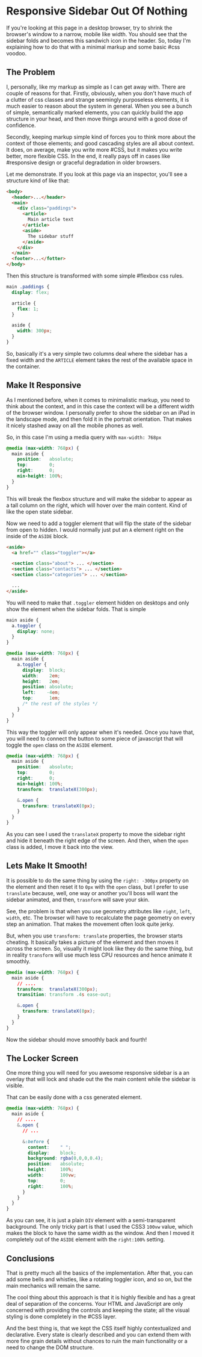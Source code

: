 # Responsive Sidebar Out Of Nothing

If you're looking at this page in a desktop browser, try to shrink the
browser's window to a narrow, mobile like width. You should see that
the sidebar folds and becomes this sandwich icon in the header. So,
today I'm explaining how to do that with a minimal markup and some
basic #css voodoo.

## The Problem

I, personally, like my markup as simple as I can get away with. There are
couple of reasons for that. Firstly, obviously, when you don't have much
of a clutter of css classes and strange seemingly purposeless elements,
it is much easier to reason about the system in general. When you see a
bunch of simple, semantically marked elements, you can quickly build the
app structure in your head, and then move things around with a good dose
of confidence.

Secondly, keeping markup simple kind of forces you to think more about
the context of those elements; and good cascading styles are all about
context. It does, on average, make you write more #CSS, but it makes
you write better, more flexible CSS. In the end, it really pays off in
cases like #responsive design or graceful degradation in older browsers.

Let me demonstrate. If you look at this page via an inspector, you'll
see a structure kind of like that:

```html
<body>
  <header>...</header>
  <main>
    <div class="paddings">
      <article>
        Main article text
      </article>
      <aside>
        The sidebar stuff
      </aside>
    </div>
  </main>
  <footer>...</fotter>
</body>
```

Then this structure is transformed with some simple #flexbox css rules.

```css
main .paddings {
  display: flex;

  article {
    flex: 1;
  }

  aside {
    width: 300px;
  }
}
```

So, basically it's a very simple two columns deal where the sidebar has
a fixed width and the `ARTICLE` element takes the rest of the available
space in the container.

## Make It Responsive

As I mentioned before, when it comes to minimalistic markup, you need
to think about the context, and in this case the context will be a different
width of the browser window. I personally prefer to show the sidebar on
an iPad in the landscape mode, and then fold it in the portrait orientation.
That makes it nicely stashed away on all the mobile phones as well.

So, in this case I'm using a media query with `max-width: 768px`

```css
@media (max-width: 768px) {
  main aside {
    position:   absolute;
    top:        0;
    right:      0;
    min-height: 100%;
  }
}
```

This will break the flexbox structure and will make the sidebar to appear
as a tall column on the right, which will hover over the main content. Kind
of like the open state sidebar.

Now we need to add a toggler element that will flip the state of the
sidebar from open to hidden. I would normally just put an `A` element
right on the inside of the `ASIDE` block.

```html
<aside>
  <a href="" class="toggler"></a>

  <section class="about"> ... </section>
  <section class="contacts"> ... </section>
  <section class="categories"> ... </section>

  ...
</aside>
```

You will need to make that `.toggler` element hidden on desktops and only
show the element when the sidebar folds. That is simple

```css
main aside {
  a.toggler {
    display: none;
  }
}

@media (max-width: 768px) {
  main aside {
    a.toggler {
      display:  block;
      width:    2em;
      height:   2em;
      position: absolute;
      left:    -4em;
      top:      1em;
      /* the rest of the styles */
    }
  }
}
```

This way the toggler will only appear when it's needed. Once you have that,
you will need to connect the button to some piece of javascript that will
toggle the `open` class on the `ASIDE` element.

```css
@media (max-width: 768px) {
  main aside {
    position:   absolute;
    top:        0;
    right:      0;
    min-height: 100%;
    transform:  translateX(300px);

    &.open {
      transform: translateX(0px);
    }
  }
}
```

As you can see I used the `translateX` property to move the sidebar right
and hide it beneath the right edge of the screen. And then, when the `open`
class is added, I move it back into the view.

## Lets Make It Smooth!

It is possible to do the same thing by using the `right: -300px` property
on the element and then reset it to `0px` with the `open` class, but I
prefer to use `translate` because, well, one way or another you'll boss
will want the sidebar animated, and then, `trasnform` will save your skin.

See, the problem is that when you use geometry attributes like `right`, `left`,
`width`, etc. The browser will have to recalculate the page geometry on every
step an animation. That makes the movement often look quite jerky.

But, when you use `transform: translate` properties, the browser starts cheating.
It basically takes a picture of the element and then moves it across the screen.
So, visually it might look like they do the same thing, but in reality `transform`
will use much less CPU resources and hence animate it smoothly.

```css
@media (max-width: 768px) {
  main aside {
    // ....
    transform:  translateX(300px);
    transition: transform .4s ease-out;

    &.open {
      transform: translateX(0px);
    }
  }
}
```

Now the sidebar should move smoothly back and fourth!

## The Locker Screen

One more thing you will need for you awesome responsive sidebar is a an
overlay that will lock and shade out the the main content while the
sidebar is visible.

That can be easily done with a css generated element.

```css
@media (max-width: 768px) {
  main aside {
    // ....
    &.open {
      // ...

      &:before {
        content:    " ";
        display:    block;
        background: rgba(0,0,0,0.4);
        position:   absolute;
        height:     100%;
        width:      100vw;
        top:        0;
        right:      100%;
      }
    }
  }
}
```

As you can see, it is just a plain `DIV` element with a semi-transparent background.
The only tricky part is that I used the CSS3 `100vw` value, which makes the block
to have the same width as the window. And then I moved it completely out of the `ASIDE`
element with the `right:100%` setting.

## Conclusions

That is pretty much all the basics of the implementation. After that, you can add
some bells and whistles, like a rotating toggler icon, and so on, but the main mechanics
will remain the same.

The cool thing about this approach is that it is highly flexible and has a great deal
of separation of the concerns. Your HTML and JavaScript are only concerned with providing
the controls and keeping the state; all the visual styling is done completely in the #CSS
layer.

And the best thing is, that we kept the CSS itself highly contextualized and declarative.
Every state is clearly described and you can extend them with more fine grain details
without chances to ruin the main functionality or a need to change the DOM structure.
